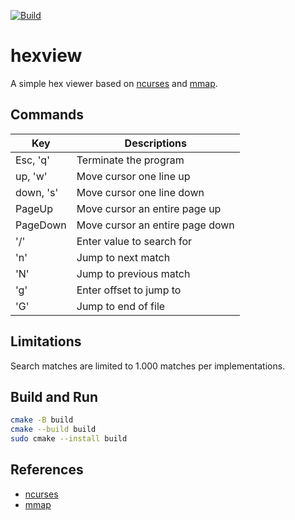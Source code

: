 [![Build](https://github.com/falk-werner/hexview/actions/workflows/build.yml/badge.svg)](https://github.com/falk-werner/hexview/actions/workflows/build.yml)

# hexview

A simple hex viewer based on [ncurses](https://invisible-island.net/ncurses/) and [mmap](https://man7.org/linux/man-pages/man2/mmap.2.html).

## Commands

| Key       | Descriptions |
| --------- | ------------ |
| Esc, 'q'  | Terminate the program |
| up, 'w'   | Move cursor one line up |
| down, 's' | Move cursor one line down |
| PageUp    | Move cursor an entire page up |
| PageDown  | Move cursor an entire page down |
| '/'       | Enter value to search for |
| 'n'       | Jump to next match |
| 'N'       | Jump to previous match |
| 'g'       | Enter offset to jump to |
| 'G'       | Jump to end of file |

## Limitations

Search matches are limited to 1.000 matches per implementations.

## Build and Run

```bash
cmake -B build
cmake --build build
sudo cmake --install build
```

## References

- [ncurses](https://invisible-island.net/ncurses/)
- [mmap](https://man7.org/linux/man-pages/man2/mmap.2.html)
